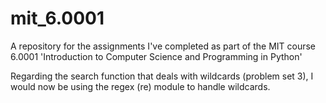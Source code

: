 # mit_6.0001

A repository for the assignments I've completed as part of the MIT course 6.0001 'Introduction to Computer Science and Programming in Python'

Regarding the search function that deals with wildcards (problem set 3), I would now be using the regex (re) module to handle wildcards.
